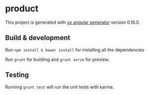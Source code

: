 # product

This project is generated with [yo angular generator](https://github.com/yeoman/generator-angular)
version 0.16.0.

## Build & development
Run `npm install & bower install` for installing all the dependencies

Run `grunt` for building and `grunt serve` for preview.

## Testing

Running `grunt test` will run the unit tests with karma.
